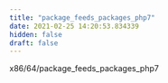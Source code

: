 ```yaml
---
title: "package_feeds_packages_php7"
date: 2021-02-25 14:20:53.834339
hidden: false
draft: false
---
```


x86/64/package_feeds_packages_php7


